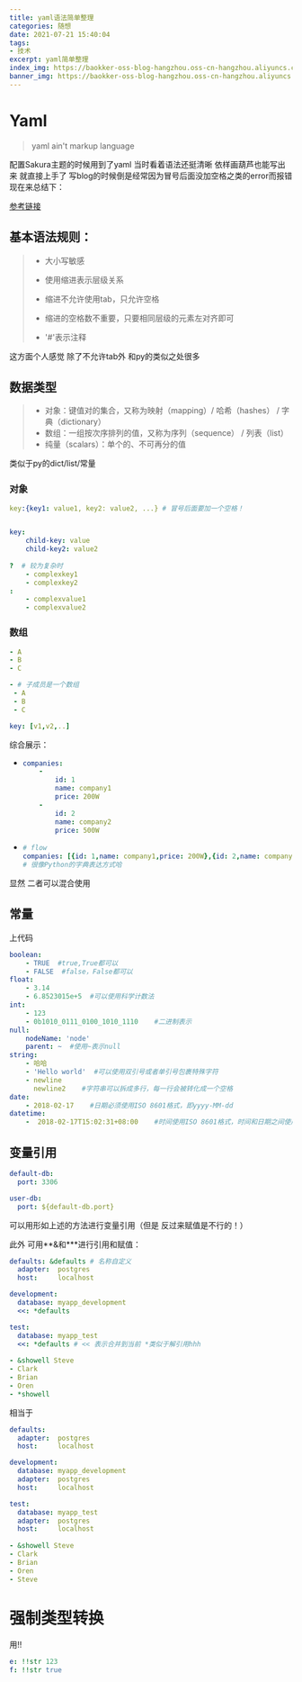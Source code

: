 ```yaml
---
title: yaml语法简单整理
categories: 随想
date: 2021-07-21 15:40:04
tags:
- 技术
excerpt: yaml简单整理
index_img: https://baokker-oss-blog-hangzhou.oss-cn-hangzhou.aliyuncs.com/cdn_for_blog/blog_imgs/yaml1.png
banner_img: https://baokker-oss-blog-hangzhou.oss-cn-hangzhou.aliyuncs.com/cdn_for_blog/blog_imgs/yaml1.png
---
```


# Yaml

> yaml ain't markup language

配置Sakura主题的时候用到了yaml 当时看着语法还挺清晰 依样画葫芦也能写出来 就直接上手了 写blog的时候倒是经常因为冒号后面没加空格之类的error而报错 现在来总结下：

[参考链接](https://www.runoob.com/w3cnote/yaml-intro.html)

## 基本语法规则：

> - 大小写敏感
>
> - 使用缩进表示层级关系
> - 缩进不允许使用tab，只允许空格
> - 缩进的空格数不重要，只要相同层级的元素左对齐即可
> - '#'表示注释

这方面个人感觉 除了不允许tab外 和py的类似之处很多



## 数据类型

> - 对象：键值对的集合，又称为映射（mapping）/ 哈希（hashes） / 字典（dictionary）
> - 数组：一组按次序排列的值，又称为序列（sequence） / 列表（list）
> - 纯量（scalars）：单个的、不可再分的值

类似于py的dict/list/常量



### 对象

```yaml
key:{key1: value1, key2: value2, ...} # 冒号后面要加一个空格！


key: 
    child-key: value
    child-key2: value2
    
?  # 较为复杂时
    - complexkey1
    - complexkey2
:
    - complexvalue1
    - complexvalue2

```



### 数组

```yaml
- A
- B
- C

- # 子成员是一个数组
 - A
 - B
 - C

key: [v1,v2,..]
```



综合展示：

- ```yaml
  companies:
      -
          id: 1
          name: company1
          price: 200W
      -
          id: 2
          name: company2
          price: 500W
  
  ```

- ```yaml
  # flow
  companies: [{id: 1,name: company1,price: 200W},{id: 2,name: company2,price: 500W}]
  # 很像Python的字典表达方式哈
  ```

  

显然 二者可以混合使用



## 常量

上代码

```yaml
boolean: 
    - TRUE  #true,True都可以
    - FALSE  #false，False都可以
float:
    - 3.14
    - 6.8523015e+5  #可以使用科学计数法
int:
    - 123
    - 0b1010_0111_0100_1010_1110    #二进制表示
null:
    nodeName: 'node'
    parent: ~  #使用~表示null
string:
    - 哈哈
    - 'Hello world'  #可以使用双引号或者单引号包裹特殊字符
    - newline
      newline2    #字符串可以拆成多行，每一行会被转化成一个空格
date:
    - 2018-02-17    #日期必须使用ISO 8601格式，即yyyy-MM-dd
datetime: 
    -  2018-02-17T15:02:31+08:00    #时间使用ISO 8601格式，时间和日期之间使用T连接，最后使用+代表时区
```



## 变量引用

```yaml
default-db:
  port: 3306

user-db:
  port: ${default-db.port}
```

可以用形如上述的方法进行变量引用（但是 反过来赋值是不行的！）

此外 可用**&和***进行引用和赋值：

```yaml
defaults: &defaults # 名称自定义
  adapter:  postgres
  host:     localhost

development:
  database: myapp_development
  <<: *defaults

test:
  database: myapp_test 
  <<: *defaults # << 表示合并到当前 *类似于解引用hhh
  
- &showell Steve 
- Clark 
- Brian 
- Oren 
- *showell 
```

相当于

```yaml
defaults:
  adapter:  postgres
  host:     localhost

development:
  database: myapp_development
  adapter:  postgres
  host:     localhost

test:
  database: myapp_test
  adapter:  postgres
  host:     localhost
  
- &showell Steve 
- Clark 
- Brian 
- Oren 
- Steve
```

# 强制类型转换

用!!

```yaml
e: !!str 123
f: !!str true
```

